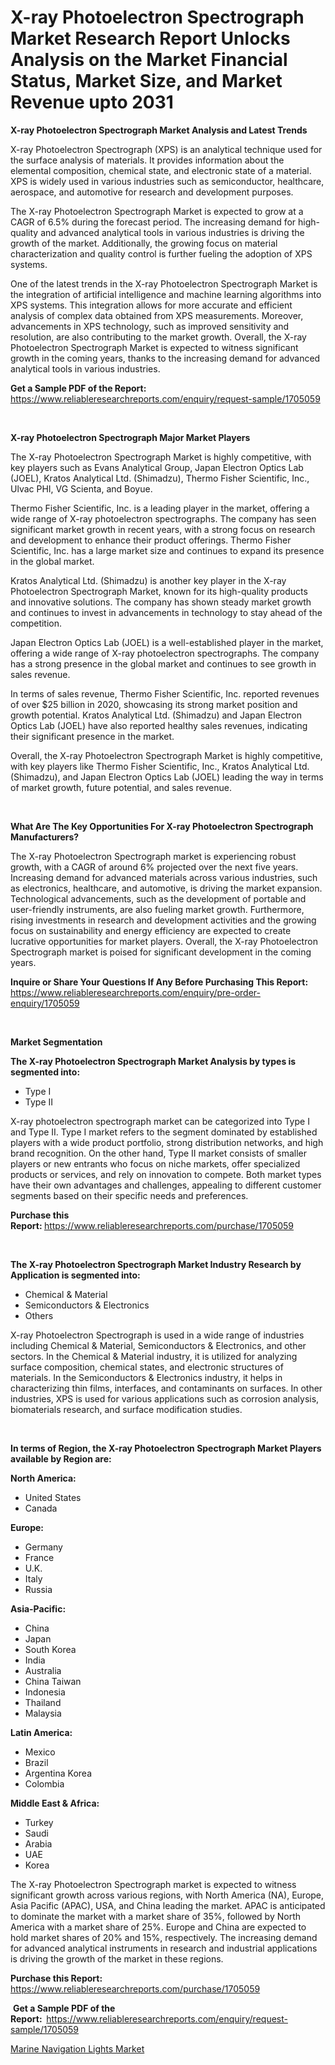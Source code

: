 <p><h1>X-ray Photoelectron Spectrograph Market Research Report Unlocks Analysis on the Market Financial Status, Market Size, and Market Revenue upto 2031</h1></p><p><strong>X-ray Photoelectron Spectrograph Market Analysis and Latest Trends</strong></p>
<p><p>X-ray Photoelectron Spectrograph (XPS) is an analytical technique used for the surface analysis of materials. It provides information about the elemental composition, chemical state, and electronic state of a material. XPS is widely used in various industries such as semiconductor, healthcare, aerospace, and automotive for research and development purposes.</p><p>The X-ray Photoelectron Spectrograph Market is expected to grow at a CAGR of 6.5% during the forecast period. The increasing demand for high-quality and advanced analytical tools in various industries is driving the growth of the market. Additionally, the growing focus on material characterization and quality control is further fueling the adoption of XPS systems.</p><p>One of the latest trends in the X-ray Photoelectron Spectrograph Market is the integration of artificial intelligence and machine learning algorithms into XPS systems. This integration allows for more accurate and efficient analysis of complex data obtained from XPS measurements. Moreover, advancements in XPS technology, such as improved sensitivity and resolution, are also contributing to the market growth. Overall, the X-ray Photoelectron Spectrograph Market is expected to witness significant growth in the coming years, thanks to the increasing demand for advanced analytical tools in various industries.</p></p>
<p><strong>Get a Sample PDF of the Report:&nbsp;</strong> <a href="https://www.reliableresearchreports.com/enquiry/request-sample/1705059">https://www.reliableresearchreports.com/enquiry/request-sample/1705059</a></p>
<p>&nbsp;</p>
<p><strong>X-ray Photoelectron Spectrograph Major Market Players</strong></p>
<p><p>The X-ray Photoelectron Spectrograph Market is highly competitive, with key players such as Evans Analytical Group, Japan Electron Optics Lab (JOEL), Kratos Analytical Ltd. (Shimadzu), Thermo Fisher Scientific, Inc., Ulvac PHI, VG Scienta, and Boyue. </p><p>Thermo Fisher Scientific, Inc. is a leading player in the market, offering a wide range of X-ray photoelectron spectrographs. The company has seen significant market growth in recent years, with a strong focus on research and development to enhance their product offerings. Thermo Fisher Scientific, Inc. has a large market size and continues to expand its presence in the global market.</p><p>Kratos Analytical Ltd. (Shimadzu) is another key player in the X-ray Photoelectron Spectrograph Market, known for its high-quality products and innovative solutions. The company has shown steady market growth and continues to invest in advancements in technology to stay ahead of the competition.</p><p>Japan Electron Optics Lab (JOEL) is a well-established player in the market, offering a wide range of X-ray photoelectron spectrographs. The company has a strong presence in the global market and continues to see growth in sales revenue.</p><p>In terms of sales revenue, Thermo Fisher Scientific, Inc. reported revenues of over $25 billion in 2020, showcasing its strong market position and growth potential. Kratos Analytical Ltd. (Shimadzu) and Japan Electron Optics Lab (JOEL) have also reported healthy sales revenues, indicating their significant presence in the market.</p><p>Overall, the X-ray Photoelectron Spectrograph Market is highly competitive, with key players like Thermo Fisher Scientific, Inc., Kratos Analytical Ltd. (Shimadzu), and Japan Electron Optics Lab (JOEL) leading the way in terms of market growth, future potential, and sales revenue.</p></p>
<p>&nbsp;</p>
<p><strong>What Are The Key Opportunities For X-ray Photoelectron Spectrograph Manufacturers?</strong></p>
<p><p>The X-ray Photoelectron Spectrograph market is experiencing robust growth, with a CAGR of around 6% projected over the next five years. Increasing demand for advanced materials across various industries, such as electronics, healthcare, and automotive, is driving the market expansion. Technological advancements, such as the development of portable and user-friendly instruments, are also fueling market growth. Furthermore, rising investments in research and development activities and the growing focus on sustainability and energy efficiency are expected to create lucrative opportunities for market players. Overall, the X-ray Photoelectron Spectrograph market is poised for significant development in the coming years.</p></p>
<p><strong>Inquire or Share Your Questions If Any Before Purchasing This Report:</strong> <a href="https://www.reliableresearchreports.com/enquiry/pre-order-enquiry/1705059">https://www.reliableresearchreports.com/enquiry/pre-order-enquiry/1705059</a></p>
<p>&nbsp;</p>
<p><strong>Market Segmentation</strong></p>
<p><strong>The X-ray Photoelectron Spectrograph Market Analysis by types is segmented into:</strong></p>
<p><ul><li>Type I</li><li>Type II</li></ul></p>
<p><p>X-ray photoelectron spectrograph market can be categorized into Type I and Type II. Type I market refers to the segment dominated by established players with a wide product portfolio, strong distribution networks, and high brand recognition. On the other hand, Type II market consists of smaller players or new entrants who focus on niche markets, offer specialized products or services, and rely on innovation to compete. Both market types have their own advantages and challenges, appealing to different customer segments based on their specific needs and preferences.</p></p>
<p><strong>Purchase this Report:&nbsp;</strong><a href="https://www.reliableresearchreports.com/purchase/1705059">https://www.reliableresearchreports.com/purchase/1705059</a></p>
<p>&nbsp;</p>
<p><strong>The X-ray Photoelectron Spectrograph Market Industry Research by Application is segmented into:</strong></p>
<p><ul><li>Chemical & Material</li><li>Semiconductors & Electronics</li><li>Others</li></ul></p>
<p><p>X-ray Photoelectron Spectrograph is used in a wide range of industries including Chemical & Material, Semiconductors & Electronics, and other sectors. In the Chemical & Material industry, it is utilized for analyzing surface composition, chemical states, and electronic structures of materials. In the Semiconductors & Electronics industry, it helps in characterizing thin films, interfaces, and contaminants on surfaces. In other industries, XPS is used for various applications such as corrosion analysis, biomaterials research, and surface modification studies.</p></p>
<p>&nbsp;</p>
<p><strong>In terms of Region, the X-ray Photoelectron Spectrograph Market Players available by Region are:</strong></p>
<p>
    <p> <strong> North America: </strong>
        <ul>
            <li>United States</li>
            <li>Canada</li>
        </ul>
        </p> 
    <p> <strong> Europe: </strong>
        <ul>
            <li>Germany</li>
            <li>France</li>
            <li>U.K.</li>
            <li>Italy</li>
            <li>Russia</li>
        </ul>
        </p> 
    <p> <strong> Asia-Pacific: </strong>
        <ul>
            <li>China</li>
            <li>Japan</li>
            <li>South Korea</li>
            <li>India</li>
            <li>Australia</li>
            <li>China Taiwan</li>
            <li>Indonesia</li>
            <li>Thailand</li>
            <li>Malaysia</li>
        </ul>
        </p> 
    <p> <strong> Latin America: </strong>
        <ul>
            <li>Mexico</li>
            <li>Brazil</li>
            <li>Argentina Korea</li>
            <li>Colombia</li>
        </ul>
        </p> 
    <p> <strong> Middle East & Africa: </strong>
        <ul>
            <li>Turkey</li>
            <li>Saudi</li>
            <li>Arabia</li>
            <li>UAE</li>
            <li>Korea</li>
        </ul>
    </p>
    </p>
<p><p>The X-ray Photoelectron Spectrograph market is expected to witness significant growth across various regions, with North America (NA), Europe, Asia Pacific (APAC), USA, and China leading the market. APAC is anticipated to dominate the market with a market share of 35%, followed by North America with a market share of 25%. Europe and China are expected to hold market shares of 20% and 15%, respectively. The increasing demand for advanced analytical instruments in research and industrial applications is driving the growth of the market in these regions.</p></p>
<p><strong>Purchase this Report: </strong><a href="https://www.reliableresearchreports.com/purchase/1705059">https://www.reliableresearchreports.com/purchase/1705059</a></p>
<p>&nbsp;<strong>Get a Sample PDF of the Report:&nbsp;&nbsp;</strong><a href="https://www.reliableresearchreports.com/enquiry/request-sample/1705059">https://www.reliableresearchreports.com/enquiry/request-sample/1705059</a></p>
<p><strong></strong></p>
<p><p><a href="https://github.com/Hazelklievgspy6vdcsmu106w/Market-Research-Report-List-1/blob/main/marine-navigation-lights-market.md">Marine Navigation Lights Market</a></p></p>